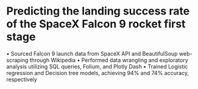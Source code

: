 # Predicting the landing success rate of the SpaceX Falcon 9 rocket first stage
• Sourced Falcon 9 launch data from SpaceX API and BeautifulSoup web-scraping through Wikipedia
• Performed data wrangling and exploratory analysis utilizing SQL queries, Folium, and Plotly Dash
• Trained Logistic regression and Decision tree models, achieving 94% and 74% accuracy, respectively

